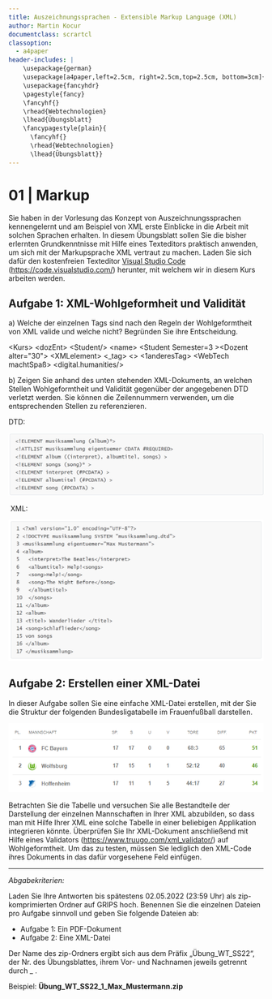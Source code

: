 ```yaml
---
title: Auszeichnungssprachen - Extensible Markup Language (XML)
author: Martin Kocur
documentclass: scrartcl
classoption:
  - a4paper
header-includes: |
    \usepackage{german} 
    \usepackage[a4paper,left=2.5cm, right=2.5cm,top=2.5cm, bottom=3cm]{geometry}
    \usepackage{fancyhdr}
    \pagestyle{fancy}
    \fancyhf{}
    \rhead{Webtechnologien}
    \lhead{Übungsblatt}
    \fancypagestyle{plain}{
      \fancyhf{}
      \rhead{Webtechnologien}
      \lhead{Übungsblatt}}
---
```



# 01 | Markup

Sie haben in der Vorlesung das Konzept von Auszeichnungssprachen kennengelernt und am Beispiel von XML erste Einblicke in die Arbeit mit solchen Sprachen erhalten. In diesem Übungsblatt sollen Sie die bisher erlernten Grundkenntnisse mit Hilfe eines Texteditors praktisch anwenden, um sich mit der Markupsprache XML vertraut zu machen. Laden Sie sich dafür den kostenfreien Texteditor [Visual Studio Code](https://code.visualstudio.com/) (https://code.visualstudio.com/) herunter, mit welchem wir in diesem Kurs arbeiten werden.

## Aufgabe 1: XML-Wohlgeformheit und Validität

a) Welche der einzelnen Tags sind nach den Regeln der Wohlgeformtheit von XML valide und welche nicht? Begründen Sie ihre Entscheidung.

&lt;Kurs&gt; &lt;dozEnt&gt; &lt;Student/&gt; &lt;name&gt; &lt;Student Semester=3 &gt;&lt;Dozent alter="30"&gt; &lt;XMLelement&gt; &lt;_tag&gt; &lt;&gt; &lt;1anderesTag&gt; &lt;WebTech machtSpaß&gt; &lt;digital.humanities/&gt;



b) Zeigen Sie anhand des unten stehenden XML-Dokuments, an welchen Stellen Wohlgeformtheit und Validität gegenüber der angegebenen DTD verletzt werden. Sie können die Zeilennummern verwenden, um die entsprechenden Stellen zu referenzieren.

DTD:

![](DTD.PNG)

 XML:

![XML Code](XML.PNG)

## Aufgabe 2: Erstellen einer XML-Datei

In dieser Aufgabe sollen Sie eine einfache XML-Datei erstellen, mit der Sie die Struktur der folgenden Bundesligatabelle im Frauenfußball darstellen.  

![Frauenfußball-Bundesligatabelle (Bild-Quelle: https://www.fussballdaten.de/)](TabelleBundesligaFrauen.png)

Betrachten Sie die Tabelle und versuchen Sie alle Bestandteile der Darstellung der einzelnen Mannschaften in Ihrer XML abzubilden, so dass man mit Hilfe Ihrer XML eine solche Tabelle in einer beliebigen Applikation integrieren könnte.
Überprüfen Sie Ihr XML-Dokument anschließend mit Hilfe eines Validators (https://www.truugo.com/xml_validator/) auf Wohlgeformtheit. Um das zu testen, müssen Sie lediglich den XML-Code ihres Dokuments in das dafür vorgesehene Feld einfügen.

------

*Abgabekriterien:*

Laden Sie Ihre Antworten bis spätestens 02.05.2022 (23:59 Uhr) als zip-komprimierten Ordner auf GRIPS hoch. Benennen Sie die einzelnen Dateien pro Aufgabe sinnvoll und geben Sie folgende Dateien ab:

- Aufgabe 1: Ein PDF-Dokument
- Aufgabe 2: Eine XML-Datei

Der Name des zip-Ordners ergibt sich aus dem Präfix „Übung_WT_SS22“, der Nr. des Übungsblattes, ihrem Vor- und Nachnamen jeweils getrennt durch _ .

 

Beispiel: **Übung_WT_SS22_1_Max_Mustermann.zip**

